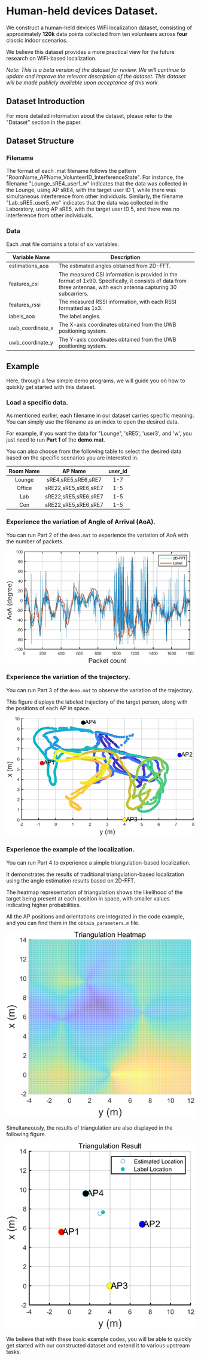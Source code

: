 # Human-held devices Dataset.

We construct a human-held devices WiFi localization dataset, consisting of approximately **120k** data points collected from ten volunteers across **four** classic indoor scenarios. 

We believe this dataset provides a more practical view for the future research on WiFi-based localization. 

*Note: This is a beta version of the dataset for review. We will continue to update and improve the relevant description of the dataset.  This dataset will be made publicly available upon acceptance of this work.* 

## Dataset Introduction

For more detailed information about the dataset, please refer to the "Dataset" section in the paper.

## Dataset Structure

### Filename

The format of each .mat filename follows the pattern "RoomName_APName_VolunteerID_InterferenceState". For instance, the filename "Lounge_sRE4_user1_w" indicates that the data was collected in the Lounge, using AP sRE4, with the target user ID 1, while there was simultaneous interference from other individuals. Similarly, the filename "Lab_sRE5_user5_wo" indicates that the data was collected in the Laboratory, using AP sRE5, with the target user ID 5, and there was no interference from other individuals.

### Data

Each .mat file contains a total of six variables.

| Variable Name    | Description                                                  |
| ---------------- | ------------------------------------------------------------ |
| estimations_aoa  | The estimated angles obtained from 2D-FFT.                   |
| features_csi     | The measured CSI information is provided in the format of 1x90. Specifically, it consists of data from three antennas, with each antenna capturing 30 subcarriers. |
| features_rssi    | The measured RSSI information,  with each RSSI formatted as 1x3. |
| labels_aoa       | The label angles.                                            |
| uwb_coordinate_x | The X-axis coordinates obtained from the UWB positioning system. |
| uwb_coordinate_y | The Y-axis coordinates obtained from the UWB positioning system. |

## Example

Here, through a few simple demo programs, we will guide you on how to quickly get started with this dataset. 

### Load a specific data.

As mentioned earlier, each filename in our dataset carries specific meaning. You can simply use the filename as an index to open the desired data.

For example, if you want the data for "Lounge", 'sRE5', 'user3', and 'w', you just need to run **Part 1** of the **demo.mat**.

You can also choose from the following table to select the desired data based on the specific scenarios you are interested in.

| Room Name |       AP Name        | user_id | 
| :-------: | :------------------: | :-----: | 
|  Lounge   | sRE4,sRE5,sRE6,sRE7  |   1-7   |  
|  Office   | sRE22,sRE5,sRE6,sRE7 |   1-5   | 
|    Lab    | sRE22,sRE5,sRE6,sRE7 |   1-5   | 
|    Con    | sRE22,sRE5,sRE6,sRE7 |   1-5   | 



### Experience the variation of Angle of Arrival (AoA).

You can run Part 2 of the `demo.mat` to experience the variation of AoA with the number of packets. 



![AoA](./fig/AoA.jpg)

### Experience the variation of the trajectory.

You can run Part 3 of the `demo.mat` to observe the variation of the trajectory.

This figure displays the labeled trajectory of the target person, along with the positions of each AP in space. 

![track](./fig/track.jpg)

### Experience the example of the localization.

You can run Part 4 to experience a simple triangulation-based localization.

It demonstrates the results of traditional triangulation-based localization using the angle estimation results based on 2D-FFT. 

The heatmap representation of triangulation shows the likelihood of the target being present at each position in space, with smaller values indicating higher probabilities.

All the AP positions and orientations are integrated in the code example, and you can find them in the `obtain_parameters.m` file.



![heatmap](./fig/heatmap.png)

Simultaneously, the results of triangulation are also displayed in the following figure.



![heatmap](./fig/results.png)

We believe that with these basic example codes, you will be able to quickly get started with our constructed dataset and extend it to various upstream tasks.

